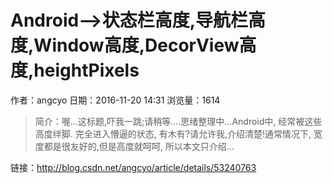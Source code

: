 # Android-->状态栏高度,导航栏高度,Window高度,DecorView高度,heightPixels
作者：angcyo
日期：2016-11-20 14:31
浏览量：1614
> 简介：喔…这标题,吓我一跳;请稍等….思绪整理中…Android中, 经常被这些高度绊脚. 完全进入懵逼的状态, 有木有?请允许我,介绍清楚!通常情况下, 宽度都是很友好的,但是高度就呵呵, 所以本文只介绍...

 链接：http://blog.csdn.net/angcyo/article/details/53240763
